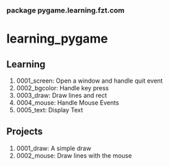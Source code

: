 ### package pygame.learning.fzt.com

# learning_pygame

## Learning

1. 0001_screen:   Open a window and handle quit event
1. 0002_bgcolor:  Handle key press
1. 0003_draw:     Draw lines and rect
1. 0004_mouse:    Handle Mouse Events
1. 0005_text:     Display Text

## Projects

1. 0001_draw:     A simple draw
2. 0002_mouse:    Draw lines with the mouse
